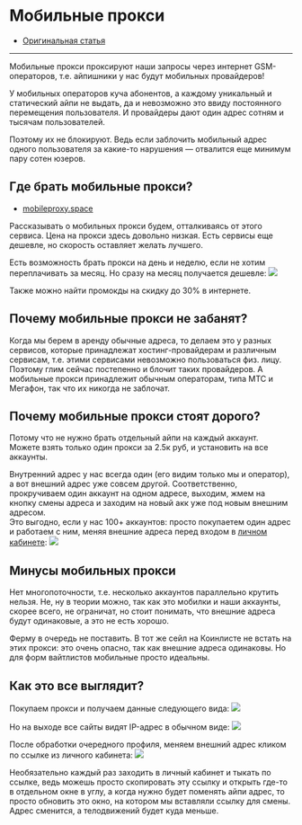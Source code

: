 # Мобильные прокси
- [Оригинальная статья](https://teletype.in/@greezblog/mobilnye-proksi_4.3.1)
---

Мобильные прокси проксируют наши запросы через интернет GSM-операторов, т.е. айпишники у нас будут мобильных провайдеров!

У мобильных операторов куча абонентов, а каждому уникальный и статический айпи не выдать, да и невозможно это ввиду постоянного перемещения пользователя. И провайдеры дают один адрес сотням и тысячам пользователей.

Поэтому их не блокируют. Ведь если заблочить мобильный адрес одного пользователя за какие-то нарушения — отвалится еще минимум пару сотен юзеров.

## Где брать мобильные прокси?
 - [mobileproxy.space](https://mobileproxy.space/?p=36283)

Рассказывать о мобильных прокси будем, отталкиваясь от этого сервиса.
Цена на прокси здесь довольно низкая. Eсть сервисы еще дешевле, но скорость оставляет желать лучшего.

Есть возможность брать прокси на день и неделю, если не хотим переплачивать за месяц. Но сразу на месяц получается дешевле:
![](https://img2.teletype.in/files/df/18/df183fda-af59-4806-ac68-a507ec677ed0.png)

Также можно найти промокды на скидку до 30% в интернете.

## Почему мобильные прокси не забанят?
Когда мы берем в аренду обычные адреса, то делаем это у разных сервисов, которые принадлежат хостинг-провайдерам и различным сервисам, т.е. этими сервисами невозможно пользоваться физ. лицу. Поэтому глим сейчас постепенно и блочит таких провайдеров. А мобильные прокси принадлежит обычным операторам, типа МТС и Мегафон, так что их никогда не заблочат.

## Почему мобильные прокси стоят дорого?
Потому что не нужно брать отдельный айпи на каждый аккаунт.  
Можете взять только один прокси за 2.5к руб, и установить на все аккаунты.

Внутренний адрес у нас всегда один (его видим только мы и оператор), а вот внешний адрес уже совсем другой.
Соответственно, прокручиваем один аккаунт на одном адресе, выходим, жмем на кнопку смены адреса и заходим на новый акк уже под новым внешним адресом.  
Это выгодно, если у нас 100+ аккаунтов: просто покупаетем один адрес и работаем с ним, меняя внешние адреса перед входом в [личном кабинете](https://mobileproxy.space/user.html):
![](https://img4.teletype.in/files/35/a0/35a04271-be29-4d8d-afcd-83e6d65435f5.png)

## Минусы мобильных прокси
Нет многопоточности, т.е. несколько аккаунтов параллельно крутить нельзя. Не, ну в теории можно, так как это мобилки и наши аккаунты, скорее всего, не ограничат, но стоит понимать, что внешние адреса будут одинаковые, а это не есть хорошо.

Ферму в очередь не поставить. В тот же сейл на Коинлисте не встать на этих прокси: это очень опасно, так как внешние адреса одинаковы. Но для форм вайтлистов мобильные просто идеальны.

## Как это все выглядит?
Покупаем прокси и получаем данные следующего вида:
![](https://img2.teletype.in/files/1d/4d/1d4d2b40-6bff-4acd-a537-27148e105d9d.png)

Но на выходе все сайты видят IP-адрес в обычном виде:
![](https://img2.teletype.in/files/1f/ad/1fadca92-712a-424f-adb8-be4ce923915b.png)

После обработки очередного профиля, меняем внешний адрес кликом по ссылке из личного кабинета:
![](https://img4.teletype.in/files/35/a0/35a04271-be29-4d8d-afcd-83e6d65435f5.png)

Необязательно каждый раз заходить в личный кабинет и тыкать по ссылке, ведь можешь просто скопировать эту ссылку и открыть где-то в отдельном окне в углу, а когда нужно будет поменять айпи адрес, то просто обновить это окно, на котором мы вставляли ссылку для смены. Адрес сменится, а телодвижений будет куда меньше.